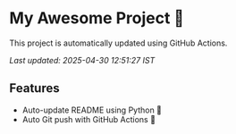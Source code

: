 # My Awesome Project 🚀

This project is automatically updated using GitHub Actions.

_Last updated: 2025-04-30 12:51:27 IST_

## Features
- Auto-update README using Python 🐍
- Auto Git push with GitHub Actions 🤖
